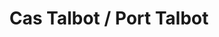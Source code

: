 ---
title: Cas Talbot / Port Talbot
url: /cas-talbot-port-talbot/
latitude: 51.597
longitude: -3.784
---
